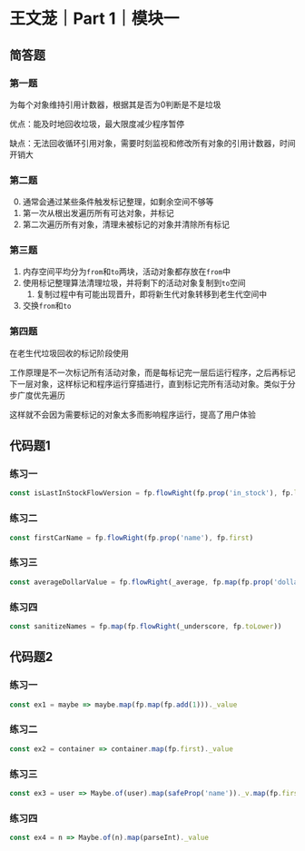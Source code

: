 # 王文茏｜Part 1｜模块一

## 简答题

### 第一题

为每个对象维持引用计数器，根据其是否为0判断是不是垃圾

优点：能及时地回收垃圾，最大限度减少程序暂停

缺点：无法回收循环引用对象，需要时刻监视和修改所有对象的引用计数器，时间开销大

### 第二题

0. 通常会通过某些条件触发标记整理，如剩余空间不够等
1. 第一次从根出发遍历所有可达对象，并标记
2. 第二次遍历所有对象，清理未被标记的对象并清除所有标记

### 第三题

1. 内存空间平均分为`from`和`to`两块，活动对象都存放在`from`中
2. 使用标记整理算法清理垃圾，并将剩下的活动对象复制到`to`空间
   1. 复制过程中有可能出现晋升，即将新生代对象转移到老生代空间中
3. 交换`from`和`to`

### 第四题

在老生代垃圾回收的标记阶段使用

工作原理是不一次标记所有活动对象，而是每标记完一层后运行程序，之后再标记下一层对象，这样标记和程序运行穿插进行，直到标记完所有活动对象。类似于分步广度优先遍历

这样就不会因为需要标记的对象太多而影响程序运行，提高了用户体验

## 代码题1

### 练习一

```js
const isLastInStockFlowVersion = fp.flowRight(fp.prop('in_stock'), fp.last)
```

### 练习二

```js
const firstCarName = fp.flowRight(fp.prop('name'), fp.first)
```

### 练习三

```js
const averageDollarValue = fp.flowRight(_average, fp.map(fp.prop('dollar_value')))
```

### 练习四

```js
const sanitizeNames = fp.map(fp.flowRight(_underscore, fp.toLower))
```

## 代码题2

### 练习一

```js
const ex1 = maybe => maybe.map(fp.map(fp.add(1)))._value
```

### 练习二

```js
const ex2 = container => container.map(fp.first)._value
```

### 练习三

```js
const ex3 = user => Maybe.of(user).map(safeProp('name'))._v.map(fp.first)._value
```

### 练习四

```js
const ex4 = n => Maybe.of(n).map(parseInt)._value
```

